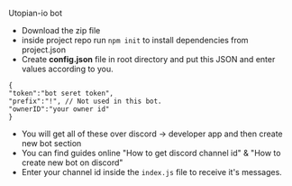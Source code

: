 Utopian-io bot
- Download the zip file
- inside project repo run `npm init` to install dependencies from project.json
- Create **config.json** file in root directory and put this JSON and enter values according to you.
```
{
"token":"bot seret token",
"prefix":"!", // Not used in this bot.
"ownerID":"your owner id"
}
```
- You will get all of these over discord -> developer app and then create new bot section 
- You can find guides online "How to get discord channel id" & "How to create new bot on discord"
- Enter your channel id inside the `index.js` file to receive it's messages.